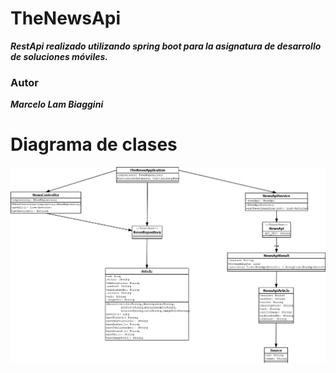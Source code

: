 # TheNewsApi

**_RestApi realizado utilizando spring boot para la asignatura de desarrollo de soluciones móviles._**

### Autor

**_Marcelo Lam Biaggini_**

# Diagrama de clases

![Diagrama de clases](/DiagramaNewsApi.png)
